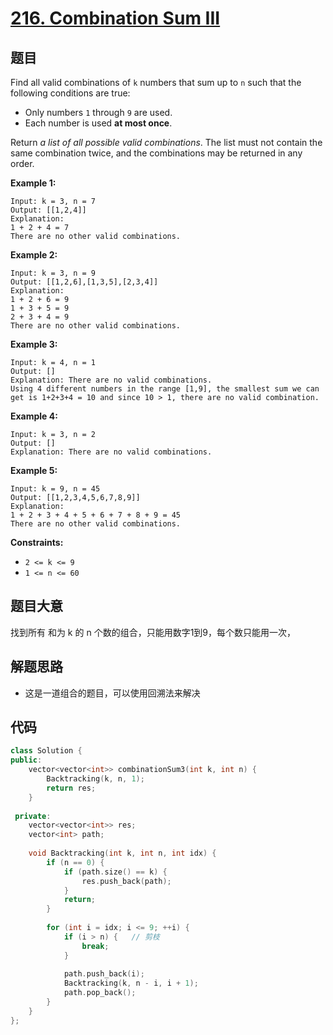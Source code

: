 # [216. Combination Sum III](https://leetcode.com/problems/combination-sum-iii/)

## 题目

Find all valid combinations of `k` numbers that sum up to `n` such that the following conditions are true:

- Only numbers `1` through `9` are used.
- Each number is used **at most once**.

Return *a list of all possible valid combinations*. The list must not contain the same combination twice, and the combinations may be returned in any order.

**Example 1:**

```
Input: k = 3, n = 7
Output: [[1,2,4]]
Explanation:
1 + 2 + 4 = 7
There are no other valid combinations.
```

**Example 2:**

```
Input: k = 3, n = 9
Output: [[1,2,6],[1,3,5],[2,3,4]]
Explanation:
1 + 2 + 6 = 9
1 + 3 + 5 = 9
2 + 3 + 4 = 9
There are no other valid combinations.
```

**Example 3:**

```
Input: k = 4, n = 1
Output: []
Explanation: There are no valid combinations.
Using 4 different numbers in the range [1,9], the smallest sum we can get is 1+2+3+4 = 10 and since 10 > 1, there are no valid combination.
```

**Example 4:**

```
Input: k = 3, n = 2
Output: []
Explanation: There are no valid combinations.
```

**Example 5:**

```
Input: k = 9, n = 45
Output: [[1,2,3,4,5,6,7,8,9]]
Explanation:
1 + 2 + 3 + 4 + 5 + 6 + 7 + 8 + 9 = 45
There are no other valid combinations.
```

 

**Constraints:**

- `2 <= k <= 9`
- `1 <= n <= 60`

## 题目大意

找到所有 和为 k 的 n 个数的组合，只能用数字1到9，每个数只能用一次，

## 解题思路

* 这是一道组合的题目，可以使用回溯法来解决

## 代码

````c++
class Solution {
public:
    vector<vector<int>> combinationSum3(int k, int n) {
        Backtracking(k, n, 1);
        return res;
    }
    
 private:
    vector<vector<int>> res;
    vector<int> path;
    
    void Backtracking(int k, int n, int idx) {
        if (n == 0) {
            if (path.size() == k) {
                res.push_back(path);
            }
            return;
        }
        
        for (int i = idx; i <= 9; ++i) {
            if (i > n) {   // 剪枝
                break;
            }
            
            path.push_back(i);
            Backtracking(k, n - i, i + 1);
            path.pop_back();
        }
    }
};
````

